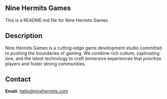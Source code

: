 ## Nine Hermits Games

This is a README.md file for Nine Hermits Games.

## Description

Nine Hermits Games is a cutting-edge game development studio committed to pushing the boundaries of gaming. We combine rich culture, captivating lore, and the latest technology to craft immersive experiences that prioritize players and foster strong communities.

## Contact

**Email:** hello@ninehermits.com
